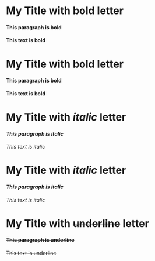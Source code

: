 
# My Title with **bold** letter
#### **This paragraph is bold** 
**This text is bold** 

# My Title with __bold__ letter
#### __This paragraph is bold__ 
__This text is bold__ 

# My Title with *italic* letter
#### *This paragraph is italic* 
*This text is italic*

# My Title with _italic_ letter
#### _This paragraph is italic_ 
_This text is italic_

# My Title with ~~underline~~ letter
#### ~~This paragraph is underline~~ 
~~This text is underline~~ 

